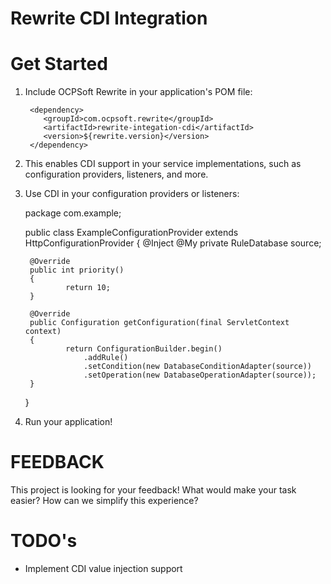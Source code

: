 Rewrite CDI Integration
=================================================

Get Started
==========

1. Include OCPSoft Rewrite in your application's POM file:

        <dependency>
           <groupId>com.ocpsoft.rewrite</groupId>
           <artifactId>rewrite-integation-cdi</artifactId>
           <version>${rewrite.version}</version>
        </dependency>

2. This enables CDI support in your service implementations, such as configuration providers, listeners, and more.

3. Use CDI in your configuration providers or listeners:

	package com.example;

	public class ExampleConfigurationProvider extends HttpConfigurationProvider
	{
         @Inject @My
			private RuleDatabase source;

   		@Override
   		public int priority()
   		{
      			return 10;
   		}

   		@Override
   		public Configuration getConfiguration(final ServletContext context)
   		{
     	 		return ConfigurationBuilder.begin()
               		.addRule()
               		.setCondition(new DatabaseConditionAdapter(source)) 
	               	.setOperation(new DatabaseOperationAdapter(source));
		}
	}

4. Run your application!

FEEDBACK
========

This project is looking for your feedback! What would make your task easier? How can we simplify this experience?

TODO's
======

 * Implement CDI value injection support
